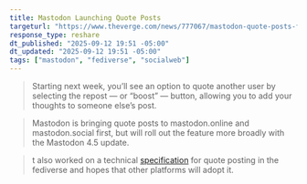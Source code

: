 ```yaml
---
title: Mastodon Launching Quote Posts
targeturl: "https://www.theverge.com/news/777067/mastodon-quote-posts-fediverse-launch"
response_type: reshare
dt_published: "2025-09-12 19:51 -05:00"
dt_updated: "2025-09-12 19:51 -05:00"
tags: ["mastodon", "fediverse", "socialweb"]
---
```


> Starting next week, you’ll see an option to quote another user by selecting the repost — or “boost” — button, allowing you to add your thoughts to someone else’s post.

> Mastodon is bringing quote posts to mastodon.online and mastodon.social first, but will roll out the feature more broadly with the Mastodon 4.5 update.

> t also worked on a technical [specification](https://codeberg.org/fediverse/fep/src/branch/main/fep/044f/fep-044f.md) for quote posting in the fediverse and hopes that other platforms will adopt it.
